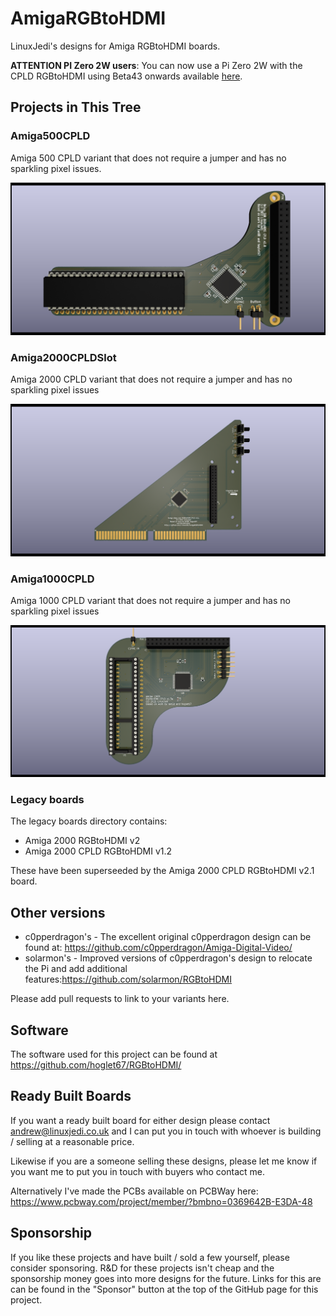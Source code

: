 # AmigaRGBtoHDMI

LinuxJedi's designs for Amiga RGBtoHDMI boards.

**ATTENTION PI Zero 2W users**: You can now use a Pi Zero 2W with the CPLD RGBtoHDMI using Beta43 onwards available [here](https://github.com/IanSB/RGBtoHDMI/releases).

## Projects in This Tree

### Amiga500CPLD

Amiga 500 CPLD variant that does not require a jumper and has no sparkling pixel issues.

![Amiga 500 CPLD RGBtoHDMI](Amiga500CPLD/A500top.png)

### Amiga2000CPLDSlot

Amiga 2000 CPLD variant that does not require a jumper and has no sparkling pixel issues

![Amiga 2000 CPLD Slot](Amiga2000CPLDSlot/videoslotadapter.png)

### Amiga1000CPLD

Amiga 1000 CPLD variant that does not require a jumper and has no sparkling pixel issues

![Amiga 1000 CPLD](Amiga1000CPLD/A1000.png)

### Legacy boards

The legacy boards directory contains:

* Amiga 2000 RGBtoHDMI v2
* Amiga 2000 CPLD RGBtoHDMI v1.2

These have been superseeded by the Amiga 2000 CPLD RGBtoHDMI v2.1 board.

## Other versions

- c0pperdragon's - The excellent original c0pperdragon design can be found at: https://github.com/c0pperdragon/Amiga-Digital-Video/
- solarmon's - Improved versions of c0pperdragon's design to relocate the Pi and add additional features:https://github.com/solarmon/RGBtoHDMI

Please add pull requests to link to your variants here.

## Software

The software used for this project can be found at https://github.com/hoglet67/RGBtoHDMI/

## Ready Built Boards

If you want a ready built board for either design please contact andrew@linuxjedi.co.uk and I can put you in touch with whoever is building / selling at a reasonable price.

Likewise if you are a someone selling these designs, please let me know if you want me to put you in touch with buyers who contact me.

Alternatively I've made the PCBs available on PCBWay here: https://www.pcbway.com/project/member/?bmbno=0369642B-E3DA-48

## Sponsorship

If you like these projects and have built / sold a few yourself, please consider sponsoring. R&D for these projects isn't cheap and the sponsorship money goes into more designs for the future. Links for this are can be found in the "Sponsor" button at the top of the GitHub page for this project.

